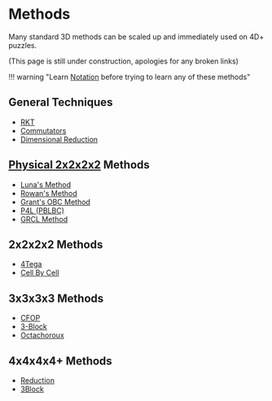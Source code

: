 # Methods

Many standard 3D methods can be scaled up and immediately used on 4D+ puzzles.

(This page is still under construction, apologies for any broken links)

!!! warning "Learn [Notation](notation.md) before trying to learn any of these methods"

## General Techniques

- [RKT](/wiki/techniques/rkt)
- [Commutators](/wiki/techniques/commutators)
- [Dimensional Reduction](/wiki/techniques/dimensional-reduction)


## [Physical 2x2x2x2](/wiki/puzzles/phys-2x2x2x2) Methods

- [Luna's Method](/wiki/techniques/luna)
- [Rowan's Method](/wiki/techniques/rowan)
- [Grant's OBC Method](/wiki/techniques/grant)
- [P4L (PBLBC)](/wiki/techniques/p4l)
- [GRCL Method](/wiki/techniques/grcl)

## 2x2x2x2 Methods

- [4Tega](/wiki/techniques/4tega)
- [Cell By Cell](/wiki/techniques/cell-by-cell)

 
## 3x3x3x3 Methods

- [CFOP](/wiki/techniques/cfop)
- [3-Block](/wiki/techniques/3block)
- [Octachoroux](/wiki/techniques/octachoroux)

## 4x4x4x4+ Methods

- [Reduction](/wiki/techniques/big-cube-reduction)
- [3Block](/wiki/techniques/3block./#big-cubes)
